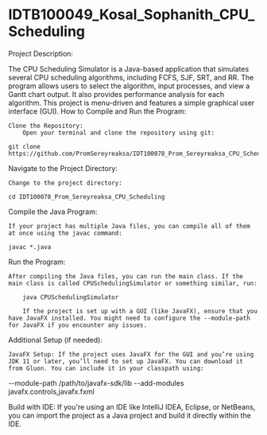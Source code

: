# IDTB100049_Kosal_Sophanith_CPU_Scheduling

Project Description:

The CPU Scheduling Simulator is a Java-based application that simulates several CPU scheduling algorithms, including FCFS, SJF, SRT, and RR. The program allows users to select the algorithm, input processes, and view a Gantt chart output. It also provides performance analysis for each algorithm. This project is menu-driven and features a simple graphical user interface (GUI).
How to Compile and Run the Program:

    Clone the Repository:
        Open your terminal and clone the repository using git:

    git clone https://github.com/PromSereyreaksa/IDT100078_Prom_Sereyreaksa_CPU_Scheduling.git

Navigate to the Project Directory:

    Change to the project directory:

    cd IDT100078_Prom_Sereyreaksa_CPU_Scheduling

Compile the Java Program:

    If your project has multiple Java files, you can compile all of them at once using the javac command:

    javac *.java

Run the Program:

    After compiling the Java files, you can run the main class. If the main class is called CPUSchedulingSimulator or something similar, run:

        java CPUSchedulingSimulator

        If the project is set up with a GUI (like JavaFX), ensure that you have JavaFX installed. You might need to configure the --module-path for JavaFX if you encounter any issues.

Additional Setup (if needed):

    JavaFX Setup: If the project uses JavaFX for the GUI and you’re using JDK 11 or later, you’ll need to set up JavaFX. You can download it from Gluon. You can include it in your classpath using:

--module-path /path/to/javafx-sdk/lib --add-modules javafx.controls,javafx.fxml

Build with IDE: If you're using an IDE like IntelliJ IDEA, Eclipse, or NetBeans, you can import the project as a Java project and build it directly within the IDE.
